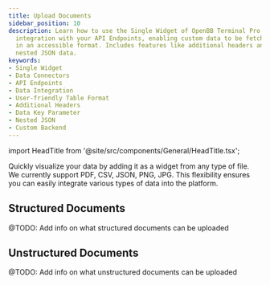 ```yaml
---
title: Upload Documents
sidebar_position: 10
description: Learn how to use the Single Widget of OpenBB Terminal Pro for seamless
  integration with your API Endpoints, enabling custom data to be fetched and displayed
  in an accessible format. Includes features like additional headers and addressing
  nested JSON data.
keywords:
- Single Widget
- Data Connectors
- API Endpoints
- Data Integration
- User-friendly Table Format
- Additional Headers
- Data Key Parameter
- Nested JSON
- Custom Backend
---
```


import HeadTitle from '@site/src/components/General/HeadTitle.tsx';

<HeadTitle title="File Upload | OpenBB Terminal Docs" />

Quickly visualize your data by adding it as a widget from any type of file. We currently support PDF, CSV, JSON, PNG, JPG. This flexibility ensures you can easily integrate various types of data into the platform.

## Structured Documents

@TODO: Add info on what structured documents can be uploaded

## Unstructured Documents

@TODO: Add info on what unstructured documents can be uploaded
